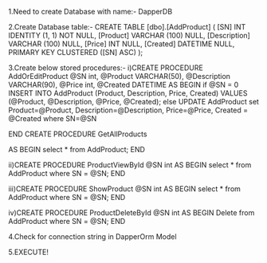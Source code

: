1.Need to create Database with name:- DapperDB 

2.Create Database table:- CREATE TABLE [dbo].[AddProduct] ( [SN] INT IDENTITY (1, 1) NOT NULL, [Product] VARCHAR (100) NULL, [Description] VARCHAR (100) NULL, [Price] INT NULL, [Created] DATETIME NULL, PRIMARY KEY CLUSTERED ([SN] ASC) );

3.Create below stored procedures:- 
i)CREATE PROCEDURE AddOrEditProduct @SN int, @Product VARCHAR(50), @Description VARCHAR(90), @Price int, @Created DATETIME
AS BEGIN if @SN = 0 INSERT INTO AddProduct (Product, Description, Price, Created) VALUES (@Product, @Description, @Price, @Created); else UPDATE AddProduct set Product=@Product, Description=@Description, Price=@Price, Created = @Created where SN=@SN

END
CREATE PROCEDURE GetAllProducts

AS BEGIN select * from AddProduct; END

ii)CREATE PROCEDURE ProductViewById @SN int AS BEGIN select * from AddProduct where SN = @SN; END

iii)CREATE PROCEDURE ShowProduct @SN int AS BEGIN select * from AddProduct where SN = @SN; END

iv)CREATE PROCEDURE ProductDeleteById @SN int AS BEGIN Delete from AddProduct where SN = @SN; END

4.Check for connection string in DapperOrm Model 

5.EXECUTE!
